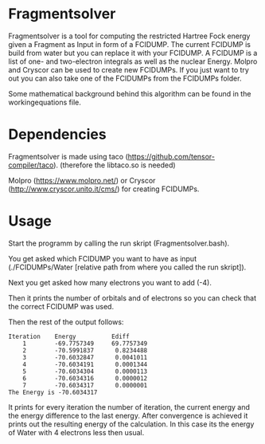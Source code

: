 # Fragmentsolver
Fragmentsolver is a tool for computing the restricted Hartree Fock energy given a Fragment as Input in form of a FCIDUMP.
The current FCIDUMP is build from water but you can replace it with your FCIDUMP.
A FCIDUMP is a list of one- and two-electron integrals as well as the nuclear Energy.
Molpro and Cryscor can be used to create new FCIDUMPs.
If you just want to try out you can also take one of the FCIDUMPs from the FCIDUMPs folder.

Some mathematical background behind this algorithm can be found in the workingequations file.

# Dependencies
Fragmentsolver is made using taco (https://github.com/tensor-compiler/taco). (therefore the libtaco.so is needed)

Molpro (https://www.molpro.net/) or Cryscor (http://www.cryscor.unito.it/cms/) for creating FCIDUMPs.

# Usage
Start the programm by calling the run skript (Fragmentsolver.bash).

You get asked which FCIDUMP you want to have as input (./FCIDUMPs/Water [relative path from where you called the run skript]).

Next you get asked how many electrons you want to add (-4).

Then it prints the number of orbitals and of electrons so you can check that the correct FCIDUMP was used.

Then the rest of the output follows:

    Iteration    Energy          Ediff
        1        -69.7757349     69.7757349
        2        -70.5991837      0.8234488
        3        -70.6032847      0.0041011
        4        -70.6034191      0.0001344
        5        -70.6034304      0.0000113
        6        -70.6034316      0.0000012
        7        -70.6034317      0.0000001
    The Energy is -70.6034317

It prints for every iteration the number of iteration, the current energy and the energy difference to the last energy.
After convergence is achieved it prints out the resulting energy of the calculation. In this case its the energy of Water with 4 electrons less then usual.
